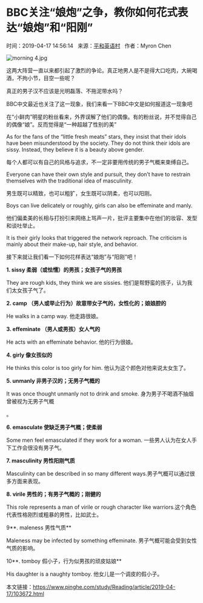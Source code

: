# BBC关注“娘炮”之争，教你如何花式表达“娘炮”和“阳刚”

时间：2019-04-17 14:56:14  
来源：[平和英语村](https://www.pinghe.com/)  
作者：Myron Chen

![morning 4.jpg](/study/d/file/Reading/article/2019-04-17/cec9c32b0bd4cb70bccd58d403e5e5a1.jpg)

这两大阵营一直以来都引起了激烈的争论。真正地男人是不是得大口吃肉，大碗喝酒，不拘小节，目空一些呢？

真正的男子汉不应该是光明磊落、不拖泥带水吗？

BBC中文最近也关注了这一现象，我们来看一下BBC中文是如何报道这一现象吧

在“小鲜肉”明星的粉丝看来，外界误解了他们的偶像。有的粉丝说，并不觉得自己的偶像“娘”。反而觉得是“一种超越了性别的美”

As for the fans of the “little fresh meats” stars, they insist that their idols have been misunderstood by the society. They do not think their idols are sissy. Instead, they believe it is a beauty above gender.

每个人都可以有自己的风格与追求，不一定非要用传统的男子气概来束缚自己。

Everyone can have their own style and pursuit, they don’t have to restrain themselves with the traditional idea of masculinity.

男生既可以精致，也可以粗犷，女生既可以阴柔，也可以阳刚。

Boys can live delicately or roughly, girls can also be effeminate and manly.

他们偏柔美的长相与打扮引来网络上骂声一片，批评主要集中在他们的妆容、发型和谈吐举止。

It is their girly looks that triggered the network reproach. The criticism is mainly about their make-up, hair style, and behavior.

接下来就让我们看一下如何花样表达“娘炮”与“阳刚”吧！

**1\. sissy 柔弱（或怯懦）的男孩；女孩子气的男孩**

They are rough kids, they think we are sissies. 他们是帮野蛮的孩子，认为我们太女孩子气了。

**2\. camp （男人或举止行为）故意带女子气的，女性化的；娘娘腔的**

He walks in a camp way. 他走路很娘。

**3\. effeminate （男人或男孩）女人气的**

He acts with an effeminate behavior. 他的行为很娘。

**4\. girly 像女孩似的**

He thinks this color is too girly for him. 他认为这个颜色对他来说太女生了。

**5\. unmanly 非男子汉的；无男子气概的**

It was once thought unmanly not to drink and smoke. 身为男子不喝酒不抽烟曾被视为无男子气概

。

**6\. emasculate 使缺乏男子气概；使柔弱**

Some men feel emasculated if they work for a woman. 一些男人认为在女人手下工作会很没有男子气。

**7\. masculinity 男性阳刚气质**

Masculinity can be described in so many different ways.男子气概可以通过很多方面来表现。

**8\. virile 男性的；有男子气概的；刚健的**

This role represents a man of virile or rough character like warriors.这个角色代表性格刚烈或粗暴的男性，比如武士。

9**. maleness 男性气质**

Maleness may be infected by something effeminate. 男子气概可能会受到女性气质的影响。

10**. tomboy 假小子，行为似男孩的顽皮姑娘**

His daughter is a naughty tomboy. 他女儿是一个调皮的假小子。

本文链接：https://www.pinghe.com/study/Reading/article/2019-04-17/103672.html
